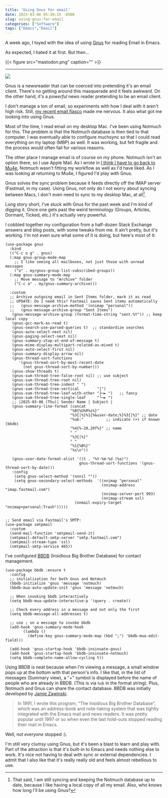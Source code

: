 ```yaml
---
title: 'Using Gnus for email'
date: 2025-03-06 05:39:15 -0500
slug: using-gnus-for-email
categories: ["Software"]
tags: ["Emacs","Email"]
---
```


A week ago, I toyed with the idea of using [Gnus](https://www.gnu.org/software/emacs/manual/html_node/gnus/index.html#SEC_Contents) for reading Email in Emacs.

As expected, I hated it at first. But then...

{{< figure src="mastodon.png" caption="" >}}

<!--more-->

----

<img src="/img/small/gnus.png" class="small-image-right">

Gnus is a newsreader that can be coerced into pretending it's an email client. There's no getting around this masquerade and it feels awkward. On the other hand, it's a _powerful_ news reader pretending to be an email client.

I don't manage a ton of email, so experiments with how I deal with it aren't high risk. Still, [my recent email fiasco](http://localhost:1313/posts/2025/01/an-email-fiasco/) made me nervous. It also what got me looking into using Gnus. 

Most of the time, I read email on my desktop Mac. I've been using Notmuch for this. The problem is that the Notmuch database is then tied to that computer. I was eventually able to configure muchsync so that I could read everything on my laptop (MBP) as well. It was working, but felt fragile and the process would often fail for various reasons. 

The other place I manage email is of course on my phone. Notmuch isn't an option there, so I use Apple Mail. As I wrote in [I think I have to go back to Mu4e](http://localhost:1313/posts/2025/02/i-think-i-have-to-go-back-to-mu4e/), Notmuch wasn't fitting my workflow as well as I'd have liked. As I was looking at returning to Mu4e, I figured I'd play with Gnus. 

Gnus solves the sync problem because it feeds directly off the IMAP server (Fastmail, in my case). Using Gnus, not only do I not worry about syncing between Macs, I don't even need to sync to my desktop Mac, at all[^1].

Long story short, I've stuck with Gnus for the past week and I'm kind of digging it. Once one gets past the weird terminology (Groups, Articles, Dormant, Ticked, etc.) it's actually very powerful.

I cobbled together my configuration from a half-dozen Stack Exchange answers and blog posts, with some tweaks from me. It ain't pretty, but it's working. I'm not even sure what some of it is doing, but here's most of it:

```emacs-lisp
(use-package gnus
  :bind
  (("C-c o g" . gnus)
  (:map gnus-group-mode-map
    ;; I like seeing all mailboxes, not just those with unread messages
	("o" . my/gnus-group-list-subscribed-groups))
  (:map gnus-summary-mode-map
    ;; Move message to "Archive" folder
	("C-c a" . my/gnus-summary-archive)))
 
  :custom
  ;; Archive outgoing email in Sent Items folder, mark it as read
  ;; UPDATE: Do I need this? Fastmail saves Sent items automatically
  ;;   (gnus-message-archive-method '(nnimap "personal"))
  ;;   (gnus-message-archive-group "Sent Items")
   (gnus-message-archive-group (format-time-string "sent.%Y")) ;; keep local copy
   (gnus-gcc-mark-as-read t)
   (gnus-search-use-parsed-queries t)  ;; standardize searches
   (gnus-auto-select-next nil)
   (gnus-paging-select-next nil)
   (gnus-summary-stop-at-end-of-message t)
   (gnus-mime-display-multipart-related-as-mixed t)
   (gnus-auto-select-first nil)
   (gnus-summary-display-arrow nil)
   (gnus-thread-sort-functions
      '(gnus-thread-sort-by-most-recent-date
        (not gnus-thread-sort-by-number)))
   (gnus-show-threads t)
   (gnus-sum-thread-tree-false-root nil) ;; use subject
   (gnus-sum-thread-tree-root nil)
   (gnus-sum-thread-tree-indent " ")
   (gnus-sum-thread-tree-vertical        "│")
   (gnus-sum-thread-tree-leaf-with-other "├─► ")   ;; fancy
   (gnus-sum-thread-tree-single-leaf     "╰─► ")
   ;; |2025-03-06 (Thu)| Sender Name | Subject |
   (gnus-summary-line-format (concat
                             "%0{%U%R%z%}"
                             "%3{│%}%1{%&user-date;%}%3{│%}" ;; date
                             "%ub:"          ;; indicate (+) if known (bbdb)
                             "%4{%-20,20f%}" ;; name
                             " "
                             "%3{│%}"
                             " "
                             "%1{%B%}"
                             "%s\n"))
   
   (gnus-user-date-format-alist '((t . "%Y-%m-%d (%a)")
                                 gnus-thread-sort-functions '(gnus-thread-sort-by-date)))
   :config
    (setq gnus-select-method '(nnnil ""))
    (setq gnus-secondary-select-methods  '((nnimap "personal"
	                                       (nnimap-address "imap.fastmail.com")
                                           (nnimap-server-port 993)
                                           (nnimap-stream ssl)
			                   (nnmail-expiry-target "nnimap+personal:Trash")))))


;; Send email via Fastmail's SMTP:
(use-package smtpmail
  :custom
  (send-mail-function 'smtpmail-send-it)
  (smtpmail-default-smtp-server "smtp.fastmail.com")
  (smtpmail-stream-type 'ssl)
  (smtpmail-smtp-service 465))

   ```
   
I've configured [BBDB](https://elpa.gnu.org/packages/bbdb.html) (Insidious Big Brother Database) for contact management.
   
```emacs-lisp
(use-package bbdb :ensure t
  :config
  ;; initialization for both Gnus and Notmuch
  (bbdb-initialize 'gnus 'message 'notmuch)
  (bbdb-mua-auto-update-init 'gnus 'message 'notmuch)

  ;; When invoking bbdb interactively
  (setq bbdb-mua-update-interactive-p '(query . create))

  ;; Check every address in a message and not only the first
  (setq bbdb-message-all-addresses t)

  ;; use ; on a message to invoke bbdb
  (add-hook 'gnus-summary-mode-hook
	    (lambda ()
	      (define-key gnus-summary-mode-map (kbd ";") 'bbdb-mua-edit-field)))

  (add-hook 'gnus-startup-hook 'bbdb-insinuate-gnus)
  (add-hook 'gnus-startup-hook 'bbdb-insinuate-notmuch)
  (setq bbdb-complete-name-allow-cycling t))

```

Using BBDB is neat because when I'm viewing a message, a small window pops up at the bottom with that person's info. I like that, in the list of messages (Summary view), a "+" symbol is displayed before the name of people who are already in BBDB. (This is via `%ub` in the format string). Plus, Notmuch and Gnus can share the contact database. BBDB was initially developed by [Jamie Zawinski](https://www.jwz.org/hacks/).

> In 1991, I wrote this program, "The Insidious Big Brother Database", which was an address-book and note-taking system that was tightly integrated with the Emacs mail and news readers. It was pretty popular until 1997 or so when even the last hold-outs stopped reading their mail in Emacs.

Well, not _everyone_ stopped :).

I'm still very clumsy using Gnus, but it's been a blast to learn and play with. Part of the attraction is that it's built-in to Emacs and needs nothing else to work. It's nice not having to deal with sync or external dependencies. I admit that I also like that it's really really old and feels almost rebellious to use.

[^1]: That said, I am still syncing and keeping the Notmuch database up to date, because I like having a local copy of all my email. Also, who knows how long I'll be using Gnus?
